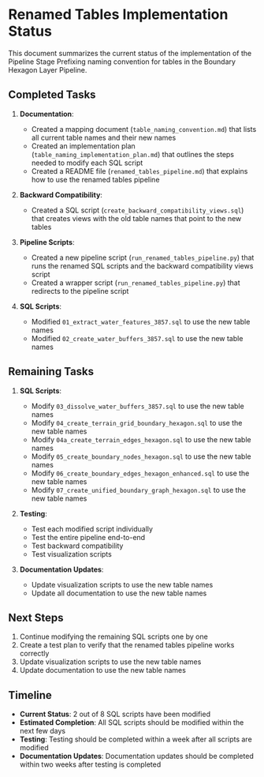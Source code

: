 # Renamed Tables Implementation Status

This document summarizes the current status of the implementation of the Pipeline Stage Prefixing naming convention for tables in the Boundary Hexagon Layer Pipeline.

## Completed Tasks

1. **Documentation**:
   - Created a mapping document (`table_naming_convention.md`) that lists all current table names and their new names
   - Created an implementation plan (`table_naming_implementation_plan.md`) that outlines the steps needed to modify each SQL script
   - Created a README file (`renamed_tables_pipeline.md`) that explains how to use the renamed tables pipeline

2. **Backward Compatibility**:
   - Created a SQL script (`create_backward_compatibility_views.sql`) that creates views with the old table names that point to the new tables

3. **Pipeline Scripts**:
   - Created a new pipeline script (`run_renamed_tables_pipeline.py`) that runs the renamed SQL scripts and the backward compatibility views script
   - Created a wrapper script (`run_renamed_tables_pipeline.py`) that redirects to the pipeline script

4. **SQL Scripts**:
   - Modified `01_extract_water_features_3857.sql` to use the new table names
   - Modified `02_create_water_buffers_3857.sql` to use the new table names

## Remaining Tasks

1. **SQL Scripts**:
   - Modify `03_dissolve_water_buffers_3857.sql` to use the new table names
   - Modify `04_create_terrain_grid_boundary_hexagon.sql` to use the new table names
   - Modify `04a_create_terrain_edges_hexagon.sql` to use the new table names
   - Modify `05_create_boundary_nodes_hexagon.sql` to use the new table names
   - Modify `06_create_boundary_edges_hexagon_enhanced.sql` to use the new table names
   - Modify `07_create_unified_boundary_graph_hexagon.sql` to use the new table names

2. **Testing**:
   - Test each modified script individually
   - Test the entire pipeline end-to-end
   - Test backward compatibility
   - Test visualization scripts

3. **Documentation Updates**:
   - Update visualization scripts to use the new table names
   - Update all documentation to use the new table names

## Next Steps

1. Continue modifying the remaining SQL scripts one by one
2. Create a test plan to verify that the renamed tables pipeline works correctly
3. Update visualization scripts to use the new table names
4. Update documentation to use the new table names

## Timeline

- **Current Status**: 2 out of 8 SQL scripts have been modified
- **Estimated Completion**: All SQL scripts should be modified within the next few days
- **Testing**: Testing should be completed within a week after all scripts are modified
- **Documentation Updates**: Documentation updates should be completed within two weeks after testing is completed